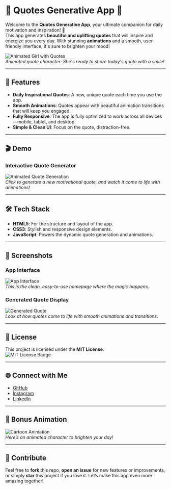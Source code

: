 # 🌟 Quotes Generative App 🌟

Welcome to the **Quotes Generative App**, your ultimate companion for daily motivation and inspiration! 💫  
This app generates **beautiful and uplifting quotes** that will inspire and energize you every day. With stunning **animations** and a smooth, user-friendly interface, it's sure to brighten your mood!

![Animated Girl with Quotes](https://your-image-link.gif)  
*Animated quote character: She's ready to share today's quote with a smile!*

---

## 🚀 Features

- **Daily Inspirational Quotes**: A new, unique quote each time you use the app.
- **Smooth Animations**: Quotes appear with beautiful animation transitions that will keep you engaged.
- **Fully Responsive**: The app is fully optimized to work across all devices—mobile, tablet, and desktop.
- **Simple & Clean UI**: Focus on the quote, distraction-free.

---

## 🎬 Demo

### **Interactive Quote Generator**  
![Animated Quote Generation](https://your-image-link.gif)  
*Click to generate a new motivational quote, and watch it come to life with animations!*

---

## 🛠️ Tech Stack

- **HTML5**: For the structure and layout of the app.
- **CSS3**: Stylish and responsive design elements.
- **JavaScript**: Powers the dynamic quote generation and animations.

---

## 📸 Screenshots

### **App Interface**  
![App Interface](https://via.placeholder.com/600x300?text=App+Interface)  
*This is the clean, easy-to-use homepage where the magic happens.*

### **Generated Quote Display**  
![Generated Quote](https://via.placeholder.com/600x300?text=Generated+Quote)  
*Look at how quotes come to life with smooth animations and transitions.*

---

## 📝 License

This project is licensed under the **MIT License**.  
![MIT License Badge](https://img.shields.io/badge/License-MIT-green.svg)

---

## 🌐 Connect with Me

- [GitHub](https://github.com/ZirwaZafar)
- [Instagram](https://www.instagram.com/your-profile)
- [LinkedIn](https://www.linkedin.com/in/your-profile)

---

## 🎉 Bonus Animation

![Cartoon Animation](https://media.giphy.com/media/3oEdv4rPl2Rr1PvbyA/giphy.gif)  
*Here’s an animated character to brighten your day!*

---

## 🤝 Contribute

Feel free to **fork** this repo, **open an issue** for new features or improvements, or simply **star** this project if you love it. Let’s make this app even more amazing together!
